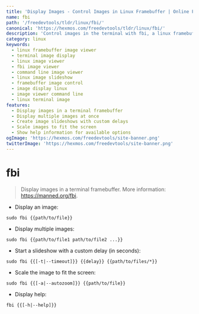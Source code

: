 ```yaml
---
title: 'Display Images - Control Images in Linux Framebuffer | Online Free DevTools by Hexmos'
name: fbi
path: '/freedevtools/tldr/linux/fbi/'
canonical: 'https://hexmos.com/freedevtools/tldr/linux/fbi/'
description: 'Control images in the terminal with fbi, a linux framebuffer image viewer. Display single or multiple images and create slideshows effortlessly. Free online tool, no registration required.'
category: linux
keywords:
  - linux framebuffer image viewer
  - terminal image display
  - linux image viewer
  - fbi image viewer
  - command line image viewer
  - linux image slideshow
  - framebuffer image control
  - image display linux
  - image viewer command line
  - linux terminal image
features:
  - Display images in a terminal framebuffer
  - Display multiple images at once
  - Create image slideshows with custom delays
  - Scale images to fit the screen
  - Show help information for available options
ogImage: 'https://hexmos.com/freedevtools/site-banner.png'
twitterImage: 'https://hexmos.com/freedevtools/site-banner.png'
---
```


# fbi

> Display images in a terminal framebuffer.
> More information: <https://manned.org/fbi>.

- Display an image:

`sudo fbi {{path/to/file}}`

- Display multiple images:

`sudo fbi {{path/to/file1 path/to/file2 ...}}`

- Start a slideshow with a custom delay (in seconds):

`sudo fbi {{[-t|--timeout]}} {{delay}} {{path/to/files/*}}`

- Scale the image to fit the screen:

`sudo fbi {{[-a|--autozoom]}} {{path/to/file}}`

- Display help:

`fbi {{[-h|--help]}}`

